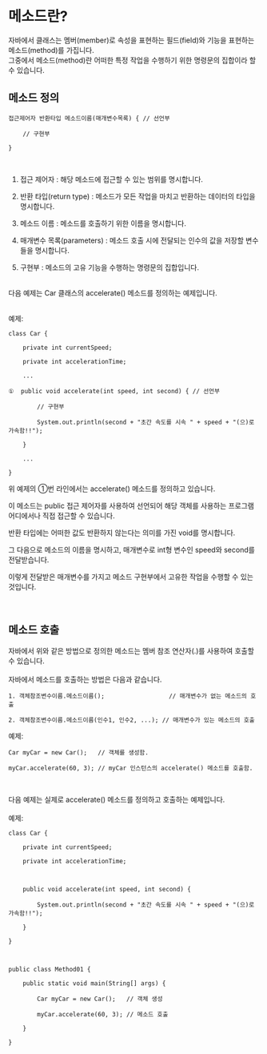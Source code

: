 # 메소드란?
자바에서 클래스는 멤버(member)로 속성을 표현하는 필드(field)와 기능을 표현하는 메소드(method)를 가집니다.<br>
그중에서 메소드(method)란 어떠한 특정 작업을 수행하기 위한 명령문의 집합이라 할 수 있습니다.

## 메소드 정의
```
접근제어자 반환타입 메소드이름(매개변수목록) { // 선언부

    // 구현부

}
```

<br>

1. 접근 제어자 : 해당 메소드에 접근할 수 있는 범위를 명시합니다.

2. 반환 타입(return type) : 메소드가 모든 작업을 마치고 반환하는 데이터의 타입을 명시합니다.

3. 메소드 이름 : 메소드를 호출하기 위한 이름을 명시합니다.

4. 매개변수 목록(parameters) : 메소드 호출 시에 전달되는 인수의 값을 저장할 변수들을 명시합니다.

5. 구현부 : 메소드의 고유 기능을 수행하는 명령문의 집합입니다.

<br>
다음 예제는 Car 클래스의 accelerate() 메소드를 정의하는 예제입니다.<br>
<br>

예제:
```
class Car {

    private int currentSpeed;

    private int accelerationTime;

    ...

①  public void accelerate(int speed, int second) { // 선언부

        // 구현부

        System.out.println(second + "초간 속도를 시속 " + speed + "(으)로 가속함!!");

    }

    ...

}
```
위 예제의 ①번 라인에서는 accelerate() 메소드를 정의하고 있습니다.

이 메소드는 public 접근 제어자를 사용하여 선언되어 해당 객체를 사용하는 프로그램 어디에서나 직접 접근할 수 있습니다.

반환 타입에는 어떠한 값도 반환하지 않는다는 의미를 가진 void를 명시합니다.

그 다음으로 메소드의 이름을 명시하고, 매개변수로 int형 변수인 speed와 second를 전달받습니다.

이렇게 전달받은 매개변수를 가지고 메소드 구현부에서 고유한 작업을 수행할 수 있는 것입니다.
<Br>

<br>

## 메소드 호출
자바에서 위와 같은 방법으로 정의한 메소드는 멤버 참조 연산자(.)를 사용하여 호출할 수 있습니다.<br>
<Br>
자바에서 메소드를 호출하는 방법은 다음과 같습니다.
```
1. 객체참조변수이름.메소드이름();                  // 매개변수가 없는 메소드의 호출

2. 객체참조변수이름.메소드이름(인수1, 인수2, ...); // 매개변수가 있는 메소드의 호출
```

예제:
```
Car myCar = new Car();   // 객체를 생성함.

myCar.accelerate(60, 3); // myCar 인스턴스의 accelerate() 메소드를 호출함.
```

<br>

다음 예제는 실제로 accelerate() 메소드를 정의하고 호출하는 예제입니다.
<br>
<br>
예제:
```
class Car {

    private int currentSpeed;

    private int accelerationTime;

 

    public void accelerate(int speed, int second) {

        System.out.println(second + "초간 속도를 시속 " + speed + "(으)로 가속함!!");

    }

}

 

public class Method01 {

    public static void main(String[] args) {

        Car myCar = new Car();   // 객체 생성

        myCar.accelerate(60, 3); // 메소드 호출

    }

}
```